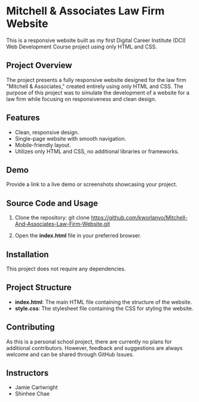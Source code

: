 # Mitchell & Associates Law Firm Website

This is a responsive website built as my first Digital Career Institute (DCI) Web Development Course project using only HTML and CSS.

## Project Overview

The project presents a fully responsive website designed for the law firm "Mitchell & Associates," created entirely using only HTML and CSS. The purpose of this project was to simulate the development of a website for a law firm while focusing on responsiveness and clean design.

## Features

- Clean, responsive design.
- Single-page website with smooth navigation.
- Mobile-friendly layout.
- Utilizes only HTML and CSS, no additional libraries or frameworks.

## Demo

Provide a link to a live demo or screenshots showcasing your project.

## Source Code and Usage

1. Clone the repository:
   git clone https://github.com/kworlanyo/Mitchell-And-Associates-Law-Firm-Website.git

2. Open the **index.html** file in your preferred browser.

## Installation

This project does not require any dependencies.

## Project Structure
- **index.html**: The main HTML file containing the structure of the website.
- **style.css**: The stylesheet file containing the CSS for styling the website.

## Contributing
As this is a personal school project, there are currently no plans for additional contributors. However, feedback and suggestions are always welcome and can be shared through GitHub Issues.

## Instructors
- Jamie Cartwright
- Shinhee Chae

